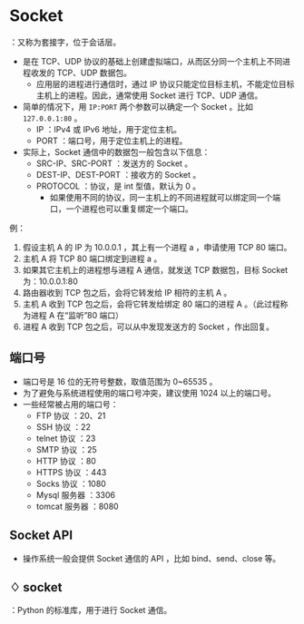 # Socket

：又称为套接字，位于会话层。
- 是在 TCP、UDP 协议的基础上创建虚拟端口，从而区分同一个主机上不同进程收发的 TCP、UDP 数据包。
  - 应用层的进程进行通信时，通过 IP 协议只能定位目标主机，不能定位目标主机上的进程。因此，通常使用 Socket 进行 TCP、UDP 通信。
- 简单的情况下，用 `IP:PORT` 两个参数可以确定一个 Socket 。比如 `127.0.0.1:80` 。
  - IP ：IPv4 或 IPv6 地址，用于定位主机。
  - PORT ：端口号，用于定位主机上的进程。
- 实际上，Socket 通信中的数据包一般包含以下信息：
  - SRC-IP、SRC-PORT ：发送方的 Socket 。
  - DEST-IP、DEST-PORT ：接收方的 Socket 。
  - PROTOCOL ：协议，是 int 型值，默认为 0 。
    - 如果使用不同的协议，同一主机上的不同进程就可以绑定同一个端口，一个进程也可以重复绑定一个端口。

例：
1. 假设主机 A 的 IP 为 10.0.0.1 ，其上有一个进程 a ，申请使用 TCP 80 端口。
2. 主机 A 将 TCP 80 端口绑定到进程 a 。
3. 如果其它主机上的进程想与进程 A 通信，就发送 TCP 数据包，目标 Socket 为：10.0.0.1:80
4. 路由器收到 TCP 包之后，会将它转发给 IP 相符的主机 A 。
5. 主机 A 收到 TCP 包之后，会将它转发给绑定 80 端口的进程 A 。（此过程称为进程 A 在“监听”80 端口）
6. 进程 A 收到 TCP 包之后，可以从中发现发送方的 Socket ，作出回复。

## 端口号

- 端口号是 16 位的无符号整数，取值范围为 0~65535 。
- 为了避免与系统进程使用的端口号冲突，建议使用 1024 以上的端口号。
- 一些经常被占用的端口号：
  - FTP 协议     ：20、21
  - SSH 协议     ：22
  - telnet 协议  ：23
  - SMTP 协议    ：25
  - HTTP 协议    ：80
  - HTTPS 协议   ：443
  - Socks 协议   ：1080
  - Mysql 服务器  ：3306
  - tomcat 服务器 ：8080

## Socket API

- 操作系统一般会提供 Socket 通信的 API ，比如 bind、send、close 等。

## ♢ socket

：Python 的标准库，用于进行 Socket 通信。
